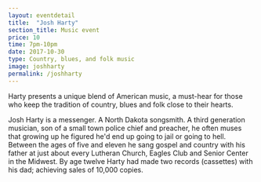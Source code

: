 ```yaml
---
layout: eventdetail
title:  "Josh Harty"
section_title: Music event
price: 10
time: 7pm-10pm
date: 2017-10-30
type: Country, blues, and folk music
image: joshharty
permalink: /joshharty
---
```


Harty presents a unique blend of American music, a must-hear for those who keep the tradition of country, blues and folk close to their hearts.

Josh Harty is a messenger. A North Dakota songsmith. A third generation musician, son of a small town police chief and preacher, he often muses that growing up he figured he'd end up going to jail or going to hell. Between the ages of five and eleven he sang gospel and country with his father at just about every Lutheran Church, Eagles Club and Senior Center in the Midwest. By age twelve Harty had made two records (cassettes) with his dad; achieving sales of 10,000 copies.
